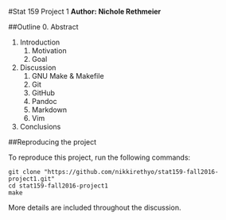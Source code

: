 #Stat 159 Project 1 
**Author: Nichole Rethmeier**

##Outline 
0. Abstract 
1. Introduction
    1. Motivation
    2. Goal
2. Discussion
    1. GNU Make & Makefile 
    2. Git 
    4. GitHub
    5. Pandoc 
    6. Markdown 
    7. Vim 
3. Conclusions 

##Reproducing the project

To reproduce this project, run the following commands: 

```
git clone "https://github.com/nikkirethyo/stat159-fall2016-project1.git" 
cd stat159-fall2016-project1
make

```
More details are included throughout the discussion. 
